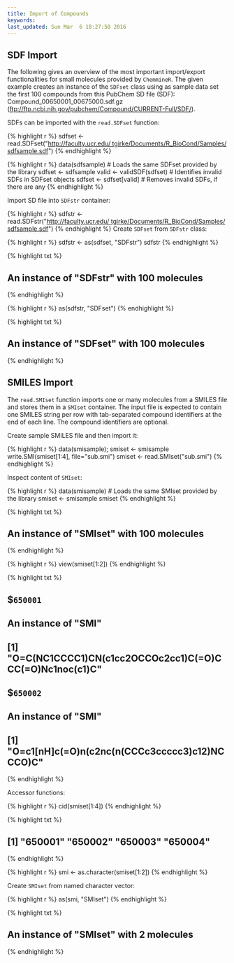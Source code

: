 ```yaml
---
title: Import of Compounds
keywords: 
last_updated: Sun Mar  6 18:27:50 2016
---
```


## SDF Import

The following gives an overview of the most important import/export
functionalities for small molecules provided by
`ChemmineR`. The given example creates an instance of the
`SDFset` class using as sample data set the first 100
compounds from this PubChem SD file (SDF):
Compound\_00650001\_00675000.sdf.gz
(<ftp://ftp.ncbi.nih.gov/pubchem/Compound/CURRENT-Full/SDF/>).  

SDFs can be imported with the `read.SDFset` function:


{% highlight r %}
 sdfset <- read.SDFset("http://faculty.ucr.edu/ tgirke/Documents/R_BioCond/Samples/sdfsample.sdf") 
{% endhighlight %}


{% highlight r %}
 data(sdfsample) # Loads the same SDFset provided by the library 
 sdfset <- sdfsample
 valid <- validSDF(sdfset) # Identifies invalid SDFs in SDFset objects 
 sdfset <- sdfset[valid] # Removes invalid SDFs, if there are any 
{% endhighlight %}


Import SD file into `SDFstr` container: 

{% highlight r %}
 sdfstr <- read.SDFstr("http://faculty.ucr.edu/ tgirke/Documents/R_BioCond/Samples/sdfsample.sdf") 
{% endhighlight %}
Create
`SDFset` from `SDFstr` class:


{% highlight r %}
 sdfstr <- as(sdfset, "SDFstr") 
 sdfstr
{% endhighlight %}

{% highlight txt %}
## An instance of "SDFstr" with 100 molecules
{% endhighlight %}

{% highlight r %}
 as(sdfstr, "SDFset") 
{% endhighlight %}

{% highlight txt %}
## An instance of "SDFset" with 100 molecules
{% endhighlight %}


## SMILES Import

The `read.SMIset` function imports one or many molecules
from a SMILES file and stores them in a `SMIset`
container. The input file is expected to contain one SMILES string per
row with tab-separated compound identifiers at the end of each line. The
compound identifiers are optional.  

Create sample SMILES file and then import it: 

{% highlight r %}
 data(smisample); smiset <- smisample
 write.SMI(smiset[1:4], file="sub.smi") 
 smiset <- read.SMIset("sub.smi")
{% endhighlight %}


Inspect content of `SMIset`: 

{% highlight r %}
 data(smisample) # Loads the same SMIset provided by the library 
 smiset <- smisample
 smiset 
{% endhighlight %}

{% highlight txt %}
## An instance of "SMIset" with 100 molecules
{% endhighlight %}

{% highlight r %}
 view(smiset[1:2]) 
{% endhighlight %}

{% highlight txt %}
## $`650001`
## An instance of "SMI"
## [1] "O=C(NC1CCCC1)CN(c1cc2OCCOc2cc1)C(=O)CCC(=O)Nc1noc(c1)C"
## 
## $`650002`
## An instance of "SMI"
## [1] "O=c1[nH]c(=O)n(c2nc(n(CCCc3ccccc3)c12)NCCCO)C"
{% endhighlight %}


Accessor functions: 

{% highlight r %}
 cid(smiset[1:4]) 
{% endhighlight %}

{% highlight txt %}
## [1] "650001" "650002" "650003" "650004"
{% endhighlight %}

{% highlight r %}
 smi <- as.character(smiset[1:2])
{% endhighlight %}


Create `SMIset` from named character vector:


{% highlight r %}
 as(smi, "SMIset") 
{% endhighlight %}

{% highlight txt %}
## An instance of "SMIset" with 2 molecules
{% endhighlight %}


